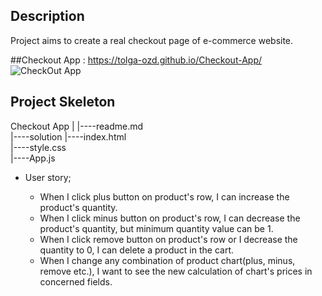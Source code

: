 
## Description
Project aims to create a real checkout page of e-commerce website.

##Checkout App :
https://tolga-ozd.github.io/Checkout-App/
![CheckOut App](https://github.com/Tolga-Ozd/Tolga-Ozd/assets/44951399/511ba632-347d-4feb-8d49-aa1c822b9c75)
## Project Skeleton 

Checkout App 
|
|----readme.md               
|----solution
        |----index.html  
        |----style.css   
        |----App.js


-  User story;

   - When I click plus button on product's row, I can increase the product's quantity.
   - When I click minus button on product's row, I can decrease the product's quantity, but minimum quantity value can be 1.
   - When I click remove button on product's row or I decrease the quantity to 0, I can delete a product in the cart.
   - When I change any combination of product chart(plus, minus, remove etc.), I want to see the new calculation of chart's prices in concerned fields.
